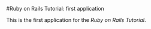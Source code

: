 #Ruby on Rails Tutorial: first application

This is the first application for the _Ruby on Rails Tutorial_.